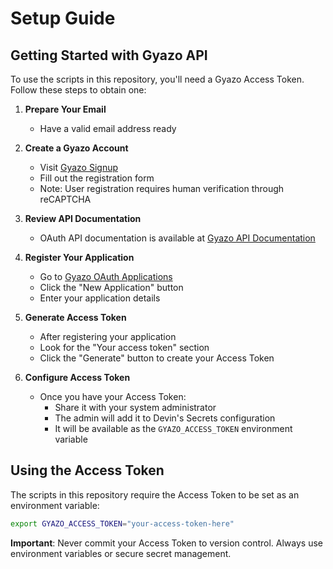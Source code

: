 # Setup Guide

## Getting Started with Gyazo API

To use the scripts in this repository, you'll need a Gyazo Access Token. Follow these steps to obtain one:

1. **Prepare Your Email**
   - Have a valid email address ready

2. **Create a Gyazo Account**
   - Visit [Gyazo Signup](https://gyazo.com/signup)
   - Fill out the registration form
   - Note: User registration requires human verification through reCAPTCHA

3. **Review API Documentation**
   - OAuth API documentation is available at [Gyazo API Documentation](https://gyazo.com/api)

4. **Register Your Application**
   - Go to [Gyazo OAuth Applications](https://gyazo.com/oauth/applications)
   - Click the "New Application" button
   - Enter your application details

5. **Generate Access Token**
   - After registering your application
   - Look for the "Your access token" section
   - Click the "Generate" button to create your Access Token

6. **Configure Access Token**
   - Once you have your Access Token:
     - Share it with your system administrator
     - The admin will add it to Devin's Secrets configuration
     - It will be available as the `GYAZO_ACCESS_TOKEN` environment variable

## Using the Access Token

The scripts in this repository require the Access Token to be set as an environment variable:

```bash
export GYAZO_ACCESS_TOKEN="your-access-token-here"
```

**Important**: Never commit your Access Token to version control. Always use environment variables or secure secret management.
